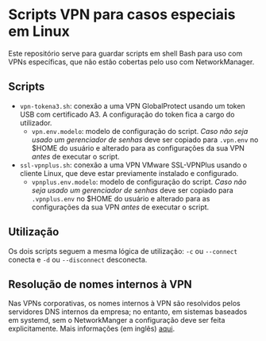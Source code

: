 # Scripts VPN para casos especiais em Linux

Este repositório serve para guardar scripts em shell Bash para uso com VPNs específicas, que não estão cobertas pelo uso com NetworkManager.

## Scripts

- `vpn-tokena3.sh`: conexão a uma VPN GlobalProtect usando um token USB com certificado A3. A configuração do token fica a cargo do utilizador.
  - `vpn.env.modelo`: modelo de configuração do script. *Caso não seja usado um gerenciador de senhas* deve ser copiado para `.vpn.env` no $HOME do usuário e alterado para as configurações da sua VPN *antes* de executar o script.
- `ssl-vpnplus.sh`: conexão a uma VPN VMware SSL-VPNPlus usando o cliente Linux, que deve estar previamente instalado e configurado.
  - `vpnplus.env.modelo`: modelo de configuração do script. *Caso não seja usado um gerenciador de senhas* deve ser copiado para `.vpnplus.env` no $HOME do usuário e alterado para as configurações da sua VPN *antes* de executar o script.

## Utilização

Os dois scripts seguem a mesma lógica de utilização: `-c` ou `--connect` conecta e `-d` ou `--disconnect` desconecta.

## Resolução de nomes internos à VPN

Nas VPNs corporativas, os nomes internos à VPN são resolvidos pelos servidores DNS internos da empresa; no entanto, em sistemas baseados em systemd, sem o NetworkManger a configuração deve ser feita explicitamente. Mais informações (em inglẽs) [aqui](https://www.gabriel.urdhr.fr/2020/03/17/systemd-revolved-dns-configuration-for-vpn/).
